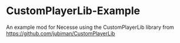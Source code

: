 # CustomPlayerLib-Example

An example mod for Necesse using the CustomPlayerLib library from https://github.com/jubiman/CustomPlayerLib
